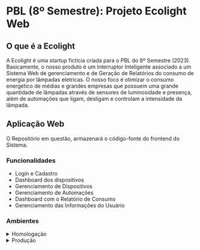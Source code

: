 # PBL (8º Semestre): Projeto Ecolight Web

## O que é a Ecolight

A Ecolight é uma startup fictícia criada para o PBL do 8º Semestre (2023). Basicamente, o nosso produto é um Interruptor Inteligente associado a um Sistema Web de gerenciamento e de Geração de Relatórios do consumo de energia por lâmpadas eletricas. O nosso foco é otimizar o consumo energético de médias e grandes empresas que possuem uma grande quantidade de lâmpadas através de sensores de luminosidade e presença, além de automações que ligam, desligam e controlam a intensidade da lâmpada.

## Aplicação Web

O Repositório em questão, armazenará o código-fonte do frontend do Sistema.

### Funcionalidades

- Login e Cadastro
- Dashboard dos dispositivos
- Gerenciamento de Dispositivos
- Gerenciamento de Automações
- Dashboard com o Relatório de Consumo
- Gerenciamento das Informações do Usuário

### Ambientes

<details>
  <summary>Homologação</summary>
  
  ### Aplicação Web  
  #### **Nome:** ecolight-api-hml
  #### **URL:** [ecolight-api-hml.azurewebsites.net](ecolight-api-hml.azurewebsites.net)

  ### Banco de Dados  
  #### **Nome:** ecolight-sql-hml
  #### **HOST:** [ecolight-sql-hml.azurewebsites.net](ecolight-api-hml.azurewebsites.net)
</details>

<details>
  <summary>Produção</summary>
  
  ### Aplicação Web  
  #### **Nome:** ecolight-api-prd
  #### **URL:** [ecolight-api-prd.azurewebsites.net](ecolight-api-prd.azurewebsites.net)

  ### Banco de Dados  
  #### **Nome:** ecolight-sql-prd
  #### **HOST:** [ecolight-sql-prd.azurewebsites.net](ecolight-api-prd.azurewebsites.net)
</details>
